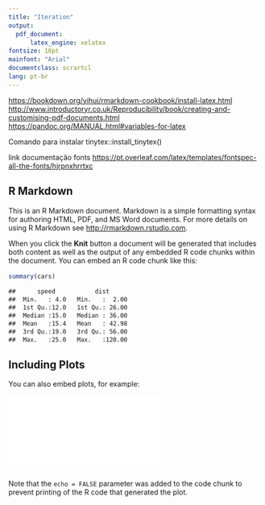 ```yaml
---
title: "Iteration"
output: 
  pdf_document:
      latex_engine: xelatex
fontsize: 16pt
mainfont: "Arial"
documentclass: scrartcl
lang: pt-br
---
```





https://bookdown.org/yihui/rmarkdown-cookbook/install-latex.html
http://www.introductoryr.co.uk/Reproducibility/book/creating-and-customising-pdf-documents.html
https://pandoc.org/MANUAL.html#variables-for-latex

Comando para instalar tinytex::install_tinytex()

link documentação fonts
https://pt.overleaf.com/latex/templates/fontspec-all-the-fonts/hjrpnxhrrtxc

## R Markdown

This is an R Markdown document. Markdown is a simple formatting syntax for authoring HTML, PDF, and MS Word documents. For more details on using R Markdown see <http://rmarkdown.rstudio.com>.

When you click the **Knit** button a document will be generated that includes both content as well as the output of any embedded R code chunks within the document. You can embed an R code chunk like this:


```r
summary(cars)
```

```
##      speed           dist       
##  Min.   : 4.0   Min.   :  2.00  
##  1st Qu.:12.0   1st Qu.: 26.00  
##  Median :15.0   Median : 36.00  
##  Mean   :15.4   Mean   : 42.98  
##  3rd Qu.:19.0   3rd Qu.: 56.00  
##  Max.   :25.0   Max.   :120.00
```

## Including Plots

You can also embed plots, for example:

![](latex_files/figure-latex/pressure-1.pdf)<!-- --> 

Note that the `echo = FALSE` parameter was added to the code chunk to prevent printing of the R code that generated the plot.
